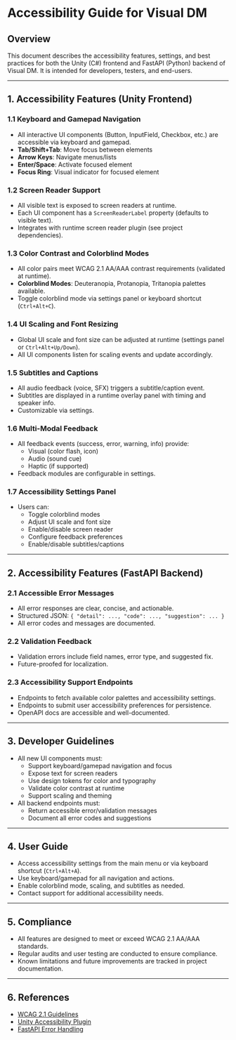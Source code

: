 # Accessibility Guide for Visual DM

## Overview
This document describes the accessibility features, settings, and best practices for both the Unity (C#) frontend and FastAPI (Python) backend of Visual DM. It is intended for developers, testers, and end-users.

---

## 1. Accessibility Features (Unity Frontend)

### 1.1 Keyboard and Gamepad Navigation
- All interactive UI components (Button, InputField, Checkbox, etc.) are accessible via keyboard and gamepad.
- **Tab/Shift+Tab**: Move focus between elements
- **Arrow Keys**: Navigate menus/lists
- **Enter/Space**: Activate focused element
- **Focus Ring**: Visual indicator for focused element

### 1.2 Screen Reader Support
- All visible text is exposed to screen readers at runtime.
- Each UI component has a `ScreenReaderLabel` property (defaults to visible text).
- Integrates with runtime screen reader plugin (see project dependencies).

### 1.3 Color Contrast and Colorblind Modes
- All color pairs meet WCAG 2.1 AA/AAA contrast requirements (validated at runtime).
- **Colorblind Modes**: Deuteranopia, Protanopia, Tritanopia palettes available.
- Toggle colorblind mode via settings panel or keyboard shortcut (`Ctrl+Alt+C`).

### 1.4 UI Scaling and Font Resizing
- Global UI scale and font size can be adjusted at runtime (settings panel or `Ctrl+Alt+Up/Down`).
- All UI components listen for scaling events and update accordingly.

### 1.5 Subtitles and Captions
- All audio feedback (voice, SFX) triggers a subtitle/caption event.
- Subtitles are displayed in a runtime overlay panel with timing and speaker info.
- Customizable via settings.

### 1.6 Multi-Modal Feedback
- All feedback events (success, error, warning, info) provide:
  - Visual (color flash, icon)
  - Audio (sound cue)
  - Haptic (if supported)
- Feedback modules are configurable in settings.

### 1.7 Accessibility Settings Panel
- Users can:
  - Toggle colorblind modes
  - Adjust UI scale and font size
  - Enable/disable screen reader
  - Configure feedback preferences
  - Enable/disable subtitles/captions

---

## 2. Accessibility Features (FastAPI Backend)

### 2.1 Accessible Error Messages
- All error responses are clear, concise, and actionable.
- Structured JSON: `{ "detail": ..., "code": ..., "suggestion": ... }`
- All error codes and messages are documented.

### 2.2 Validation Feedback
- Validation errors include field names, error type, and suggested fix.
- Future-proofed for localization.

### 2.3 Accessibility Support Endpoints
- Endpoints to fetch available color palettes and accessibility settings.
- Endpoints to submit user accessibility preferences for persistence.
- OpenAPI docs are accessible and well-documented.

---

## 3. Developer Guidelines
- All new UI components must:
  - Support keyboard/gamepad navigation and focus
  - Expose text for screen readers
  - Use design tokens for color and typography
  - Validate color contrast at runtime
  - Support scaling and theming
- All backend endpoints must:
  - Return accessible error/validation messages
  - Document all error codes and suggestions

---

## 4. User Guide
- Access accessibility settings from the main menu or via keyboard shortcut (`Ctrl+Alt+A`).
- Use keyboard/gamepad for all navigation and actions.
- Enable colorblind mode, scaling, and subtitles as needed.
- Contact support for additional accessibility needs.

---

## 5. Compliance
- All features are designed to meet or exceed WCAG 2.1 AA/AAA standards.
- Regular audits and user testing are conducted to ensure compliance.
- Known limitations and future improvements are tracked in project documentation.

---

## 6. References
- [WCAG 2.1 Guidelines](https://www.w3.org/WAI/WCAG21/quickref/)
- [Unity Accessibility Plugin](https://assetstore.unity.com/packages/tools/gui/unity-accessibility-plugin-88102)
- [FastAPI Error Handling](https://fastapi.tiangolo.com/tutorial/handling-errors/) 